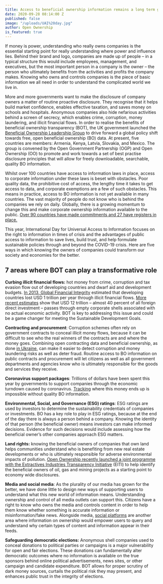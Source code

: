 ```yaml
---
title: Access to beneficial ownership information remains a long term goal
date: 2020-09-28 08:14:00 Z
published: false
image: "/uploads/UAI%20day.jpg"
author: Open Ownership
is_featured: true
---
```


If money is power, understanding who really owns companies is the essential starting point for really understanding where power and influence lies. Behind their brand and logo, companies are made up of people – in a typical structure this would include employees, management, and executives, but the most important person in a company is the owner – the person who ultimately benefits from the activities and profits the company makes. Knowing who owns and controls companies is the piece of basic information we all need in order to understand the complicated world we live in. 

More and more governments want to make the disclosure of company owners a matter of routine proactive disclosure. They recognise that it helps build market confidence, enables effective taxation, and saves money on schools and hospitals. Anonymous companies also hide nefarious activities behind a screen of secrecy, which enables crime, corruption, money laundering, and illicit financial flows. In order to realise the benefits of beneficial ownership transparency (BOT), the UK government launched the [Beneficial Ownership Leadership Group](https://www.openownership.org/what-we-do/the-beneficial-ownership-leadership-group/#:~:text=Convened%20by%20OpenOwnership%20and%20Open,effective%20governance%20and%20efficient%20markets.) to drive forward a global policy shift towards free, open beneficial ownership (BO) data. At present, five countries are members: Armenia, Kenya, Latvia, Slovakia, and Mexico. The group is convened by the Open Government Partnership (OGP) and Open Ownership (OO)  to promote and work towards a set of best practise disclosure principles that will allow for freely downloadable, searchable, quality BO information.  

Whilst over 100 countries have access to information laws in place, access to corporate information under these laws is beset with obstacles. Poor quality data, the prohibitive cost of access, the lengthy time it takes to get access to data, and corporate exemptions are a few of such obstacles. This means in practice, access to BO information is not yet available in many countries. The vast majority of people do not know who is behind the companies we rely on daily. Globally, there is a growing momentum to change this and make corporate ownership information available to the public. [Over 90 countries have made commitments and 27 have registers in place. ](https://www.openownership.org/map/)

This year, International Day for Universal Access to Information focuses on the right to information in times of crisis and the advantages of public access to information to save lives, build trust, and help formulate sustainable policies through and beyond the COVID-19 crisis. Here are five ways in which knowing the owners of companies could transform our society and economies for the better. 


## 7 areas where BOT can play a transformative role 



**Curbing illicit financial flows:** hot money from crime, corruption and tax evasion flow out of developing countries and dwarf aid and development budgets. [In 2013, Global Financial Integrity](https://www.un.org/africarenewal/news/global-dilemma-illicit-financial-flows-time-collective-action#:~:text=global%20development%20agenda.-,Illicit%20financial%20flows%20(IFFs)%20has%20become%20a%20serious%20global%20threat,of%20the%20global%20development%20agenda.&text=Moreover%2C%20Global%20Financial%20Integrity%20) estimated that developing countries lost USD 1 trillion per year through illicit financial flows. [More recent estimates](https://www.imf.org/external/pubs/ft/fandd/2019/09/illicit-financial-flows-and-privacy-vs-transparency-purcell.htm) show that USD 12 trillion – almost 40 percent of all foreign direct investment – passes through empty corporate shells associated with no actual economic activity. BOT is key to addressing this issue and could be a game changer for meeting the Sustainable Development Goals.

**Contracting and procurement**: Corruption schemes often rely on government contracts to conceal illicit money flows, because it can be difficult to see who the real winners of the contracts are and where the money goes. Combining open contracting data and beneficial ownership, as done [in Ukraine](https://www.open-contracting.org/what-is-open-contracting/beneficial-ownership/), can make it easier to detect corruption and money laundering risks as well as deter fraud. Routine access to BO information on public contracts and procurement will let citizens as well as all government departments and agencies know who is ultimately responsible for the goods and services they receive. 

**Coronavirus support packages**: Trillions of dollars have been spent this year by governments to support companies through the economic turndown caused by coronavirus. [Tracking](https://blog-pfm.imf.org/pfmblog/2020/06/-4-simple-steps-to-implement-beneficial-ownership-under-covid-19-.html) where this money ends up is impossible without quality BO information.

**Environmental, Social, and Governance (ESG) ratings**: ESG ratings are used by investors to determine the sustainability credentials of companies or investments. BO has a key role to play in ESG ratings, because at the end of the day there is always a person behind a company. Knowing the identity of that person (the beneficial owner) means investors can make informed decisions. Evidence for such decisions would include assessing how the beneficial owner’s other companies approach ESG matters.

**Land rights:** knowing the beneficial owners of companies that own land helps communities understand who is benefiting from new real estate developments or who is ultimately responsible for adverse environmental impacts of pollution. [Open Ownership recently launched a joint programme with the Extractives Industries Transparency Initiative](https://www.openownership.org/blogs/opening-extractives-research-informs-programme-to-make-beneficial-ownership-transparency-a-reality-in-oil-gas-and-mining/) (EITI) to help identify the beneficial owners of oil, gas and mining projects as a starting point to economy wide disclosures. 

**Media and social media**: As the plurality of our media has grown for the better, we have done little to design new ways of supporting users to understand what this new world of information means. Understanding ownership and control of all media outlets can support this. Citizens have a right to know who owns the media and controls content in order to help them know whether something is accurate information or misinformation/fake news. Alongside media, [social platforms](https://twitter.com/OpenOwnership/status/1306609971136737286?s=20) are another area where information on ownership would empower users to query and understand why certain types of content and information appear in their feeds. 

**Safeguarding democratic elections:** Anonymous shell companies used to conceal donations to political parties or campaigns is a major vulnerability for open and fair elections. These donations can fundamentally alter democratic outcomes where no information is available on the true sponsors behind online political advertisements, news sites, or other campaign and candidate expenditure. BOT allows for proper scrutiny of dark money sources, curtails the political risk they may present, and enhances public trust in the integrity of elections. 